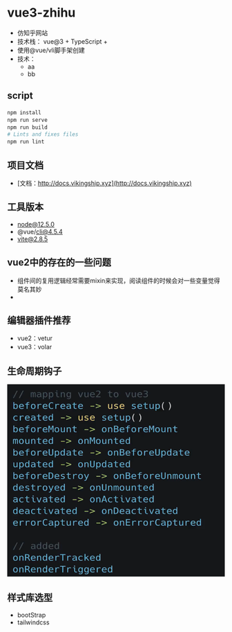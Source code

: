 # vue3-zhihu
- 仿知乎网站
- 技术栈： vue@3 + TypeScript + 
- 使用@vue/vli脚手架创建
- 技术：
  - aa
  - bb

## script
``` bash
npm install
npm run serve
npm run build
# Lints and fixes files
npm run lint 
```
## 项目文档
- [文档：http://docs.vikingship.xyz](http://docs.vikingship.xyz)
## 工具版本
- node@12.5.0
- @vue/cli@4.5.4
- vite@2.8.5
## vue2中的存在的一些问题
- 组件间的复用逻辑经常需要mixin来实现，阅读组件的时候会对一些变量觉得莫名其妙
- 

## 编辑器插件推荐
- vue2：vetur   
- vue3：volar

## 生命周期钩子
![img.png](./readme_imgs/img.png)


## 样式库选型
- bootStrap
- tailwindcss

